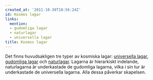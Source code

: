 ```yaml
---
created_at: '2011-10-30T18:56:24Z'
id: Kosmos lagar
links:
  mention:
  - gudomliga lagar
  - naturlagar
  - universella lagar
title: Kosmos lagar
---
```


Det finns huvudsakligen tre typer av kosmiska lagar: [universella lagar], [gudomliga lagar] och
[naturlagar]. Lagarna är hierarkiskt indelande, naturlagarna är underkastade de gudomliga lagarna,
vilka i sin tur är underkastade de universella lagarna. Alla dessa påverkar skapelsen.

  [universella lagar]: universella_lagar
  [gudomliga lagar]: gudomliga_lagar
  [naturlagar]: naturlagar